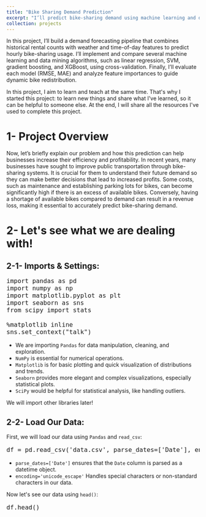 ```yaml
---
title: "Bike Sharing Demand Prediction"
excerpt: "I’ll predict bike-sharing demand using machine learning and data mining.<br/><img src='/images/Bike_Sharing_1.png'>"
collection: projects
---
```


In this project, I’ll build a demand forecasting pipeline that combines historical rental counts with weather and time-of-day features to predict hourly bike-sharing usage. I’ll implement and compare several machine learning and data mining algorithms, such as linear regression, SVM, gradient boosting, and XGBoost, using cross-validation. Finally, I’ll evaluate each model (RMSE, MAE) and analyze feature importances to guide dynamic bike redistribution.

In this project, I aim to learn and teach at the same time. That's why I started this project: to learn new things and share what I've learned, so it can be helpful to someone else. At the end, I will share all the resources I've used to complete this project.

# 1- Project Overview

Now, let’s briefly explain our problem and how this prediction can help businesses increase their efficiency and profitability. In recent years, many businesses have sought to improve public transportation through bike-sharing systems. It is crucial for them to understand their future demand so they can make better decisions that lead to increased profits. Some costs, such as maintenance and establishing parking lots for bikes, can become significantly high if there is an excess of available bikes. Conversely, having a shortage of available bikes compared to demand can result in a revenue loss, making it essential to accurately predict bike-sharing demand.


# 2- Let's see what we are dealing with!

## 2-1- Imports & Settings: 

<pre style="font-size: 16px;">
import pandas as pd
import numpy as np
import matplotlib.pyplot as plt
import seaborn as sns
from scipy import stats

%matplotlib inline
sns.set_context("talk")
</pre>

* We are importing `Pandas` for data manipulation, cleaning, and exploration.
* `NumPy` is essential for numerical operations.
* `Matplotlib` is for basic plotting and quick visualization of distributions and trends.
* `Seaborn` provides more elegant and complex visualizations, especially statistical plots.
* `SciPy` would be helpful for statistical analysis, like handling outliers.

We will import other libraries later! 

## 2-2- Load Our Data: 

First, we will load our data using `Pandas` and `read_csv`: 
<pre style="font-size: 16px;">
df = pd.read_csv('data.csv', parse_dates=['Date'], encoding='unicode_escape')
</pre>

* `parse_dates=['Date']` ensures that the `Date` column is parsed as a datetime object.
* `encoding='unicode_escape'` Handles special characters or non-standard characters in our data.

Now let's see our data using `head()`: 
<pre style="font-size: 16px;">
df.head()
</pre>


